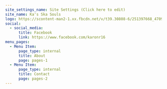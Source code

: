 ```yaml
---
site_settings_name: Site Settings (Click here to edit)
site_name: Ka's Ska Souls
logo: https://scontent-man2-1.xx.fbcdn.net/v/t39.30808-6/251397668_4709298562463334_2770630733226862860_n.jpg?_nc_cat=105&ccb=1-5&_nc_sid=340051&_nc_ohc=u5-z--y_ackAX9g83tt&_nc_oc=AQlcDRVyn9RyYumS2de7qIf7wQroRwpLeTs6WtR4ROaLNpvh7mMQXx3bWoiCZpZk69yUuVq2myKd8XPyubWiadXR&_nc_ht=scontent-man2-1.xx&oh=00_AT--CtcWFFd2kIEITHbt7Ly_UvqAAzkTRGQX94iVz7uGcA&oe=61FAFD87
social:
  - social_media:
      title: Facebook
      link: https://www.facebook.com/karonr16
menu_pages:
  - Menu Item:
      page_type: internal
      title: About
      page: pages-1
  - Menu Item:
      page_type: internal
      title: Contact
      page: pages-2
---
```

